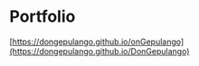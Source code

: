 # Portfolio


[https://dongepulango.github.io/onGepulango](https://dongepulango.github.io/DonGepulango)

